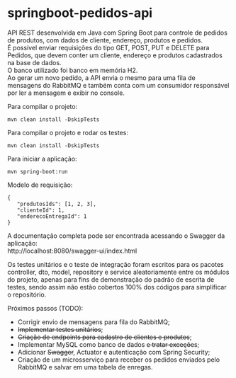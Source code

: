 # springboot-pedidos-api
API REST desenvolvida em Java com Spring Boot para controle de pedidos de produtos, com dados de cliente, endereço, produtos e pedidos.\
É possível enviar requisições do tipo GET, POST, PUT e DELETE para Pedidos, que devem conter um cliente, endereço e produtos cadastrados na base de dados.\
O banco utilizado foi banco em memória H2.\
Ao gerar um novo pedido, a API envia o mesmo para uma fila de mensagens do RabbitMQ e também conta com um consumidor responsável por ler a mensagem e exibir no console.

Para compilar o projeto:
```
mvn clean install -DskipTests
```
Para compilar o projeto e rodar os testes:
```
mvn clean install -DskipTests
```
Para iniciar a aplicação:
```
mvn spring-boot:run
```

Modelo de requisição:
```
{
   "produtosIds": [1, 2, 3],
   "clienteId": 1,
   "enderecoEntregaId": 1
}
```
A documentação completa pode ser encontrada acessando o Swagger da aplicação:\
http://localhost:8080/swagger-ui/index.html

Os testes unitários e o teste de integração foram escritos para os pacotes controller, dto, model, repository e service aleatoriamente entre os módulos do projeto, 
apenas para fins de demonstração do padrão de escrita de testes, sendo assim não estão cobertos 100% dos códigos para simplificar o repositório.


Próximos passos (TODO):
- Corrigir envio de mensagens para fila do RabbitMQ;
- ~~Implementar testes unitários~~;
- ~~Criação de endpoints para cadastro de clientes e produtos~~;
- Implementar MySQL como banco de dados ~~e tratar exceçõe~~s;
- Adicionar ~~Swagger~~, Actuator e autenticação com Spring Security;
- Criação de um microsserviço para receber os pedidos enviados pelo RabbitMQ e salvar em uma tabela de enregas.